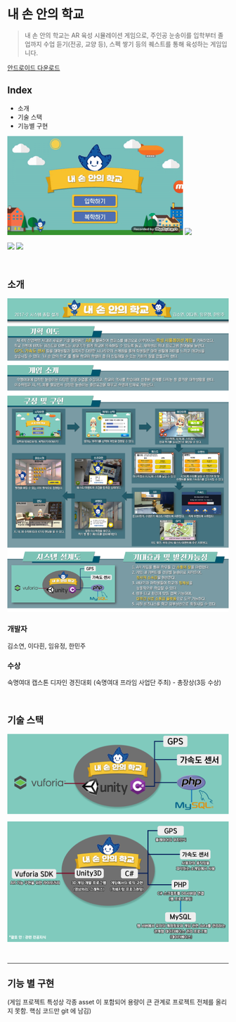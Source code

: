# 내 손 안의 학교

> 내 손 안의 학교는 AR 육성 시뮬레이션 게임으로, 주인공 눈송이를 입학부터 졸업까지 수업 듣기(전공, 교양 등), 스펙 쌓기 등의 퀘스트를 통해 육성하는 게임입니다.<br>

[안드로이드 다운로드](https://drive.google.com/file/d/14NRzxCzf0J_nB12_KM2Y3GC7UpI6zfTg/view?usp=sharing)

## Index

- 소개
- 기술 스택
- 기능별 구현

<p float="left">
  <img src="./images/start.gif" width="400" />
  <img src="./images/monster.gif" width="400" /> 
</p>

<p float="left">
  <img src="./images/toeic-monster.gif" width="400" />
  <img src="./images/classroom.gif" width="400" /> 
</p>

&nbsp;

## 소개 

![](./images/poster.png)

### 개발자

김소연, 이다흰, 임유정, 한민주

### 수상

숙명여대 캡스톤 디자인 경진대회 (숙명여대 프라임 사업단 주최) - 총장상(3등 수상)

&nbsp;

## 기술 스택

![](./images/stack-brief.png)

![](./images/stack-detail.png)

&nbsp;

---

## 기능 별 구현

(게임 프로젝트 특성상 각종 asset 이 포함되어 용량이 큰 관계로 프로젝트 전체를 올리지 못함. 핵심 코드만 git 에 남김)